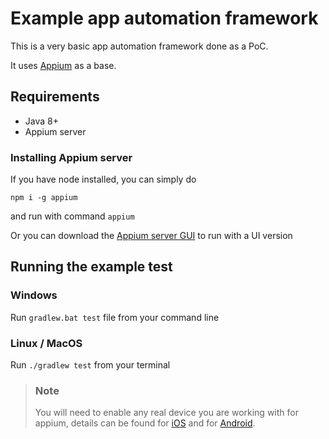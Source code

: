# Example app automation framework

This is a very basic app automation framework done as a PoC.

It uses [Appium](appium.io) as a base.

## Requirements

* Java 8+
* Appium server

### Installing Appium server

If you have node installed, you can simply do

`npm i -g appium`

and run with command `appium`

Or you can download the [Appium server GUI](https://github.com/appium/appium-desktop) to run with a UI version

## Running the example test

### Windows

Run `gradlew.bat test` file from your command line

### Linux / MacOS

Run `./gradlew test` from your terminal

> ### Note
> You will need to enable any real device you are working with for appium, details can be found for
> [iOS](https://appium.io/docs/en/drivers/ios-xcuitest-real-devices/)
> and for [Android](https://appium.io/docs/en/drivers/android-uiautomator2/#real-device-setup).